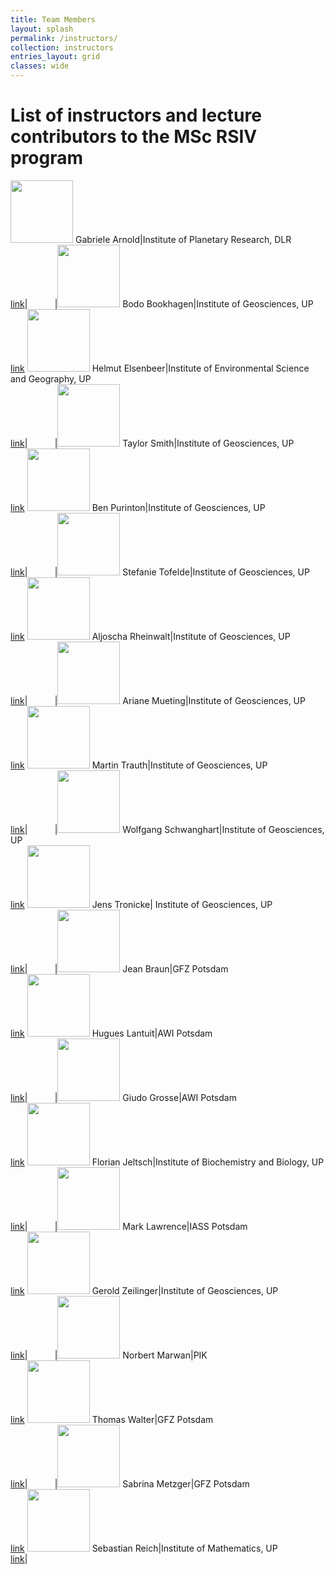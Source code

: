 ```yaml
---
title: Team Members
layout: splash
permalink: /instructors/
collection: instructors
entries_layout: grid
classes: wide
---
```


# List of instructors and lecture contributors to the MSc RSIV program

<img src="{{ site.url }}{{ site.baseurl }}/assets/images/garnold_200.jpg" alt="" width="100" height="100"> Gabriele Arnold|Institute of Planetary Research, DLR <br /> [link](https://www.dlr.de/pf/desktopdefault.aspx/tabid-156/220_read-4817/sortby-lastname/)|&nbsp; &nbsp; &nbsp; &nbsp; &nbsp; &nbsp;|<img src="{{ site.url }}{{ site.baseurl }}/assets/images/bookhagen.jpg" alt="" width="100" height="100"> Bodo Bookhagen|Institute of Geosciences, UP<br /> [link](https://bodobookhagen.github.io/)
<img src="{{ site.url }}{{ site.baseurl }}/assets/images/bio-photo.jpg" alt="" width="100" height="100"> Helmut Elsenbeer|Institute of Environmental Science and Geography, UP<br /> [link](https://www.uni-potsdam.de/de/umwelt/institut/alle-mitarbeiterinnen/elsenbeer-helmut)|&nbsp; &nbsp; &nbsp; &nbsp; &nbsp; &nbsp;|<img src="{{ site.url }}{{ site.baseurl }}/assets/images/Smith_Crop_500x500.JPG" alt="" width="100" height="100"> Taylor Smith|Institute of Geosciences, UP<br /> [link](https://tasmi.github.io/)
<img src="{{ site.url }}{{ site.baseurl }}/assets/images/purinton.jpg" alt="" width="100" height="100"> Ben Purinton|Institute of Geosciences, UP<br /> [link](https://bpurinton.github.io/)|&nbsp; &nbsp; &nbsp; &nbsp; &nbsp; &nbsp;|<img src="{{ site.url }}{{ site.baseurl }}/assets/images/tofelde.jpg" alt="" width="100" height="100"> Stefanie Tofelde|Institute of Geosciences, UP<br /> [link](http://www.geo.uni-potsdam.de/mitarbeiterdetails/show/771/Stefanie_Tofelde.html)
<img src="{{ site.url }}{{ site.baseurl }}/assets/images/rheinwalt.jpg" alt="" width="100" height="100"> Aljoscha Rheinwalt|Institute of Geosciences, UP<br /> [link](https://github.com/rheinwalt)|&nbsp; &nbsp; &nbsp; &nbsp; &nbsp; &nbsp;|<img src="{{ site.url }}{{ site.baseurl }}/assets/images/mueting.jpg" alt="" width="100" height="100"> Ariane Mueting|Institute of Geosciences, UP<br /> [link](https://arimue.github.io/)
<img src="{{ site.url }}{{ site.baseurl }}/assets/images/bio-photo.jpg" alt="" width="100" height="100"> Martin Trauth|Institute of Geosciences, UP<br /> [link](https://www.uni-potsdam.de/en/geo/institute/members/trauth-martin-h)|&nbsp; &nbsp; &nbsp; &nbsp; &nbsp; &nbsp;|<img src="{{ site.url }}{{ site.baseurl }}/assets/images/bio-photo.jpg" alt="" width="100" height="100"> Wolfgang Schwanghart|Institute of Geosciences, UP<br /> [link](https://www.uni-potsdam.de/de/umwelt/institut/alle-mitarbeiterinnen/schwanghart-wolfgang)
<img src="{{ site.url }}{{ site.baseurl }}/assets/images/bio-photo.jpg" alt="" width="100" height="100"> Jens Tronicke| Institute of Geosciences, UP<br /> [link](https://www.uni-potsdam.de/de/geo/institut/mitarbeiter/tronicke-jens)|&nbsp; &nbsp; &nbsp; &nbsp; &nbsp; &nbsp;|<img src="{{ site.url }}{{ site.baseurl }}/assets/images/bio-photo.jpg" alt="" width="100" height="100"> Jean Braun|GFZ Potsdam <br /> [link](https://www.gfz-potsdam.de/en/staff/jean-braun/sec47/)
<img src="{{ site.url }}{{ site.baseurl }}/assets/images/bio-photo.jpg" alt="" width="100" height="100"> Hugues Lantuit|AWI Potsdam<br /> [link](https://www.awi.de/en/about-us/organisation/staff/hugues-lantuit.html)|&nbsp; &nbsp; &nbsp; &nbsp; &nbsp; &nbsp;|<img src="{{ site.url }}{{ site.baseurl }}/assets/images/bio-photo.jpg" alt="" width="100" height="100"> Giudo Grosse|AWI Potsdam<br /> [link](https://www.awi.de/en/about-us/organisation/staff/guido-grosse.html)
<img src="{{ site.url }}{{ site.baseurl }}/assets/images/bio-photo.jpg" alt="" width="100" height="100"> Florian Jeltsch|Institute of Biochemistry and Biology, UP<br /> [link](https://www.uni-potsdam.de/en/ibb-vegnat/members/prof-dr-florian-jeltsch)|&nbsp; &nbsp; &nbsp; &nbsp; &nbsp; &nbsp;|<img src="{{ site.url }}{{ site.baseurl }}/assets/images/bio-photo.jpg" alt="" width="100" height="100"> Mark Lawrence|IASS Potsdam<br /> [link](https://www.iass-potsdam.de/en/people/mark-lawrence)
<img src="{{ site.url }}{{ site.baseurl }}/assets/images/bio-photo.jpg" alt="" width="100" height="100"> Gerold Zeilinger|Institute of Geosciences, UP<br /> [link](https://www.uni-potsdam.de/de/geo/institut/mitarbeiter/zeilinger-gerold)|&nbsp; &nbsp; &nbsp; &nbsp; &nbsp; &nbsp;|<img src="{{ site.url }}{{ site.baseurl }}/assets/images/bio-photo.jpg" alt="" width="100" height="100"> Norbert Marwan|PIK<br /> [link](https://www.pik-potsdam.de/members/marwan/homepage)
<img src="{{ site.url }}{{ site.baseurl }}/assets/images/bio-photo.jpg" alt="" width="100" height="100"> Thomas Walter|GFZ Potsdam<br /> [link](https://www.gfz-potsdam.de/en/staff/thomas-walter/)|&nbsp; &nbsp; &nbsp; &nbsp; &nbsp; &nbsp;|<img src="{{ site.url }}{{ site.baseurl }}/assets/images/bio-photo.jpg" alt="" width="100" height="100"> Sabrina Metzger|GFZ Potsdam<br /> [link](https://www.gfz-potsdam.de/en/staff/sabrina-metzger/)
<img src="{{ site.url }}{{ site.baseurl }}/assets/images/bio-photo.jpg" alt="" width="100" height="100"> Sebastian Reich|Institute of Mathematics, UP<br /> [link](https://www.math.uni-potsdam.de/professuren/numerische-mathematik/personen/prof-dr-sebastian-reich/)|&nbsp; &nbsp; &nbsp; &nbsp; &nbsp; &nbsp; 		
